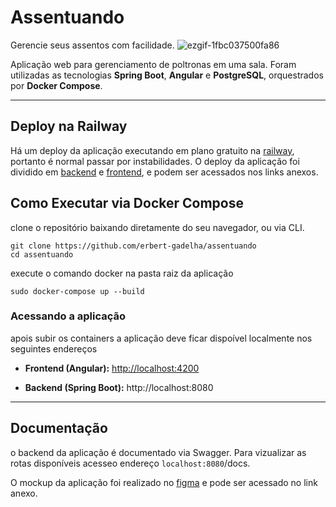 
# Assentuando
Gerencie seus assentos com facilidade.
![ezgif-1fbc037500fa86](https://github.com/user-attachments/assets/11d02767-e390-41d3-9789-976b6546d28a)

Aplicação web para gerenciamento de poltronas em uma sala. Foram utilizadas as tecnologias **Spring Boot**, **Angular** e **PostgreSQL**, orquestrados por **Docker Compose**.

----------

## Deploy na Railway
Há um deploy da aplicação executando em plano gratuito na [railway](https://railway.com/), portanto é normal passar por instabilidades. O deploy da aplicação foi dividido em [backend](https://assentuando-backend-production.up.railway.app/) e [frontend](https://assentuando-frontend-production.up.railway.app/), e podem ser acessados nos links anexos.
##  Como Executar via Docker Compose
clone o repositório baixando diretamente do seu navegador, ou via CLI.

    git clone https://github.com/erbert-gadelha/assentuando
    cd assentuando
execute o comando docker na pasta raiz da aplicação

    sudo docker-compose up --build

### Acessando a aplicação
apois subir os containers a aplicação deve ficar dispoível localmente nos seguintes endereços    
   -   **Frontend (Angular):**  [http://localhost:4200](http://localhost:4200)
        
-   **Backend (Spring Boot):**  http://localhost:8080
        
----------

## **Documentação**
o backend da aplicação é documentado via Swagger. Para vizualizar as rotas disponíveis acesseo endereço `localhost:8080`/docs.

O mockup da aplicação foi realizado no [figma](https://www.figma.com/design/GyV6SM5YRd4IfodEJwUqT7/Gest%C3%A3o-de-Poltronas?node-id=0-1&t=LDQtJJ8f4j2ckv6F-1) e pode ser acessado no link anexo.
